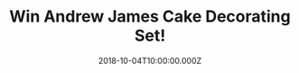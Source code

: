 ---
campaign-uuid: "c-ad304b29-c542-4588-a66b-cd50310c97f5"
type: "Preview"
category: "Gifts"
date: "2018-10-04T10:00:00.000Z"
end-date: "2018-11-04T23:59:00.000Z"
disable-form: false
is_promoted: false
has_entry_page: true
title: "Win Andrew James Cake Decorating Set!"
competition-description: "<p>Who doesn’t love cakes? They are perfect for any occasion\
  \ or celebration! Get ready to create beautifully decorated cakes and bakes with\
  \ the Andrew James Professional Cake Decorating Set.</p>\r\n<p>Get your inner chef\
  \ side and click below for a chance to win!</p>"
hero-header: "Win Andrew James Cake Decorating Set!"
terms-confirmation: "N/A"
banner-img: "https://assets.expresslyapp.com/asset-b8e7641d-efff-428d-99f6-c51c9b561287.jpg"
logo-left-href: "aaa.nme.com"
logo-left-image: "https://assets.expresslyapp.com/asset-ab5c4538-456a-4c89-9af5-77708600a385.jpg"
logo-left-title: "NME AAA"
bg-image-hero: "https://assets.expresslyapp.com/asset-b9758868-7070-4ae0-80da-ca9f7b5c90f1.jpg"
bg-image-first: "https://assets.expresslyapp.com/asset-bb473791-f528-49a3-99dd-63d9bad4411c.jpg"
section1-content: "</p>The Andrew James Cake Decorating Set contains everything you\
  \ need to create beautifully decorated cupcakes, sponge cakes, multi-tiered cakes,\
  \ biscuits and pastries. 8 fondant icing tools, a full range of piping nozzles with\
  \ 2 reusable bags, a decorating turntable and embossed rolling pin ideal for creating\
  \ beautiful buttercream and frosting flowers on the top of your cupcakes, or for\
  \ making stylish swirls, swags and spirals on larger cakes!</p>\r\n<p>We are giving\
  \ away the Andrew James Professional Cake Decorating Set. If you are looking forward\
  \ to sharing your delicious and greatest creations, enter the form below and it\
  \ could be yours!</p>"
entry-title: "Win Andrew James Cake Decorating Set!"
entry-content: "Enter the draw to win the Andrew James Professional Cake Decorating\
  \ Set by completing the form below before 23:59 on 4th of November 2018."
has-winner: false
prize-description: "Andrew James Cake Decorating Set."
special-conditions: "Multiple entries are allowed up to one every day.\r\nThis competition\
  \ is also available on: https://http://club.expressly.io/competitions/the-andrew-james-professional-cake-decorating-set"
---